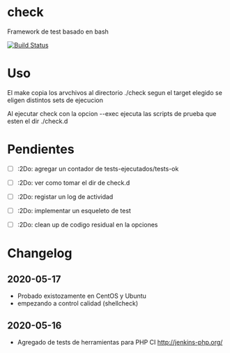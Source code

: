 # check
Framework de test basado en bash

[![Build Status](https://travis-ci.org/paulrm/check.svg?branch=master)](https://travis-ci.org/paulrm/check)

# Uso

El make copia los arvchivos al directorio ./check segun el target elegido se eligen distintos sets de ejecucion

Al ejecutar check con la opcion --exec ejecuta las scripts de prueba que esten el dir ./check.d


# Pendientes
- [ ] :2Do: agregar un contador de tests-ejecutados/tests-ok
- [ ] :2Do: ver como tomar el dir de check.d 
- [ ] :2Do: registar un log de actividad 
- [ ] :2Do: implementar un esqueleto de test
- [ ] :2Do: clean up de codigo residual en la opciones


# Changelog
## 2020-05-17 
- Probado existozamente en CentOS y Ubuntu
- empezando a control calidad (shellcheck)
  
## 2020-05-16 
- Agregado de tests de herramientas para PHP CI http://jenkins-php.org/
